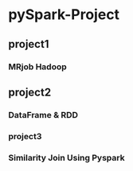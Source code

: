 # pySpark-Project

## project1
### MRjob Hadoop

## project2
### DataFrame & RDD

### project3
### Similarity Join Using Pyspark
